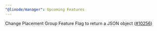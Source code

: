 ```yaml
---
"@linode/manager": Upcoming Features
---
```


Change Placement Group Feature Flag to return a JSON object ([#10256](https://github.com/linode/manager/pull/10256))
